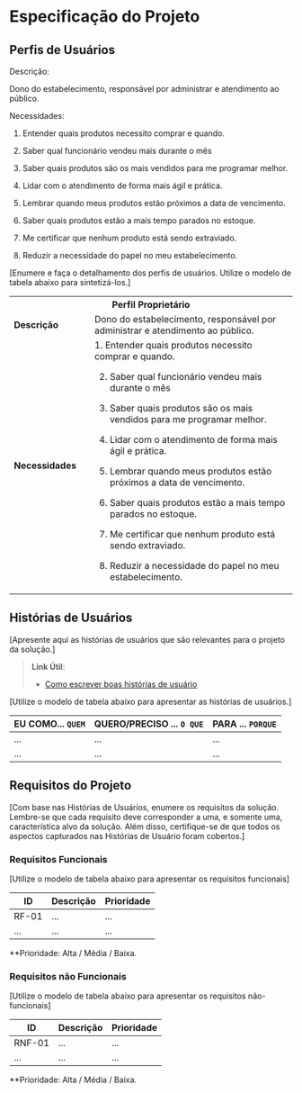 # Especificação do Projeto

## Perfis de Usuários



Descrição: 

Dono do estabelecimento, responsável por administrar e atendimento ao público.  

Necessidades: 

1. Entender quais produtos necessito comprar e quando. 

2. Saber qual funcionário vendeu mais durante o mês 

3. Saber quais produtos são os mais vendidos para me programar melhor. 

4. Lidar com o atendimento de forma mais ágil e prática. 

5. Lembrar quando meus produtos estão próximos a data de vencimento. 

6. Saber quais produtos estão a mais tempo parados no estoque. 

7. Me certificar que nenhum produto está sendo extraviado. 

8. Reduzir a necessidade do papel no meu estabelecimento. 




[Enumere e faça o detalhamento dos perfis de usuários. Utilize o modelo de tabela abaixo para sintetizá-los.]

<table>
<tbody>
<tr align=center>
<th colspan="2">Perfil Proprietário </th>
</tr>
<tr>
<td width="150px"><b>Descrição</b></td>
<td width="600px">Dono do estabelecimento, responsável por administrar e atendimento ao público.  
 </td>
</tr>
<tr>
<td><b>Necessidades</b></td>
<td>1. Entender quais produtos necessito comprar e quando. 

2. Saber qual funcionário vendeu mais durante o mês 

3. Saber quais produtos são os mais vendidos para me programar melhor. 

4. Lidar com o atendimento de forma mais ágil e prática. 

5. Lembrar quando meus produtos estão próximos a data de vencimento. 

6. Saber quais produtos estão a mais tempo parados no estoque. 

7. Me certificar que nenhum produto está sendo extraviado. 

8. Reduzir a necessidade do papel no meu estabelecimento.</td>
</tr>
</tbody>
</table>


## Histórias de Usuários

[Apresente aqui as histórias de usuários que são relevantes para o projeto da solução.]

> **Link Útil**:
> - [Como escrever boas histórias de usuário](https://medium.com/vertice/como-escrever-boas-users-stories-hist%C3%B3rias-de-usu%C3%A1rios-b29c75043fac)

[Utilize o modelo de tabela abaixo para apresentar as histórias de usuários.]

|EU COMO... `QUEM`   | QUERO/PRECISO ... `O QUE` |PARA ... `PORQUE`                 |
|--------------------|---------------------------|----------------------------------|
| ...                | ...                       | ...                              |
| ...                | ...                       | ...                              |

## Requisitos do Projeto

[Com base nas Histórias de Usuários, enumere os requisitos da solução. Lembre-se que cada requisito deve corresponder a uma, e somente uma, característica alvo da solução. Além disso, certifique-se de que todos os aspectos capturados nas Histórias de Usuário foram cobertos.]

### Requisitos Funcionais

[Utilize o modelo de tabela abaixo para apresentar os requisitos funcionais]

|ID    | Descrição                | Prioridade |
|-------|---------------------------------|----|
| RF-01 |  ...                    | ...   | 
|  ...  |  ...                    | ...   |

**Prioridade: Alta / Média / Baixa. 

### Requisitos não Funcionais

[Utilize o modelo de tabela abaixo para apresentar os requisitos não-funcionais]

|ID      | Descrição               |Prioridade |
|--------|-------------------------|----|
| RNF-01 |  ...                    | ...   | 
| ...    |  ...                    | ...   | 

**Prioridade: Alta / Média / Baixa. 

